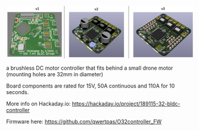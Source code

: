 ![threeversions](media/three_versions.png)

a brushless DC motor controller that fits behind a small drone motor (mounting holes are 32mm in diameter)

Board components are rated for 15V, 50A continuous and 110A for 10 seconds.  

More info on Hackaday.io: https://hackaday.io/project/189115-32-bldc-controller

Firmware here: https://github.com/qwertpas/O32controller_FW
